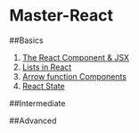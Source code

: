 # Master-React

##Basics

1. [The React Component & JSX](http://master-react.jeznacki13.usermd.net/the-react-component)
2. [Lists in React](http://master-react.jeznacki13.usermd.net/lists-inreact)
3. [Arrow function Components](http://master-react.jeznacki13.usermd.net/arrow-components)
3. [React State](http://master-react.jeznacki13.usermd.net/react-state)


##Intermediate

##Advanced